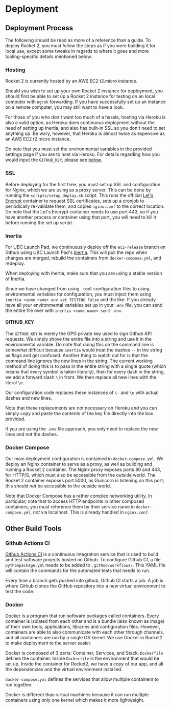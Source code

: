# Deployment

## Deployment Process

The following should be read as more of a reference than a guide. To deploy Rocket 2, you must follow the steps as if you were building it for local use, except some tweaks in regards to where it goes and more tooling-specific details mentioned below.

### Hosting

Rocket 2 is currently hosted by an AWS EC2 t2.micro instance.

Should you wish to set up your own Rocket 2 instance for deployment, you should first be able to set up a Rocket 2 instance for testing on an local computer with `ngrok` forwarding. If you have successfully set up an instance on a remote computer, you may still want to have a look.

For those of you who don't want too much of a hassle, hosting via Heroku is also a valid option, as Heroku does continuous deployment without the need of setting up Inertia, and also has built-in SSL so you don't need to set anything up. Be wary, however, that Heroku is almost twice as expensive as an AWS EC2 t2.micro instance.

Do note that you must set the environmental variables in the provided settings page if you are to host via Heroku. For details regarding how you would input the `GITHUB_KEY`, please see [below](#github-key).

### SSL

Before deploying for the first time, you must set up SSL and configuration for
Nginx, which we are using as a proxy server. This can be done by running the
`scripts/setup_deploy.sh` script. This runs the official
[Let's Encrypt](https://letsencrypt.org/) container to request SSL certificates,
sets up a cronjob to periodically re-validate them, and copies
`nginx.conf` to the correct location. Do note that the Let's
Encrypt container needs to use port 443, so if you have another process or
container using that port, you will need to kill it before running the
set up script.

### Inertia

For UBC Launch Pad, we continuously deploy off the `ec2-release` branch on Github
using UBC Launch Pad's [Inertia](https://github.com/ubclaunchpad/inertia).
This will pull the repo when changes are merged, rebuild the containers from
`docker-compose.yml`, and redeploy.

When deploying with Inertia, make sure that you are using a stable version of Inertia.

Since we have changed from using `.toml` configuration files to using environmental variables for configuration, you must inject them using `inertia <some name> env set TESTING False` and the like. If you already have all your environmental variables set up in your `.env` file, you can send the entire file over with `inertia <some name> send .env`.

#### GITHUB_KEY

The `GITHUB_KEY` is merely the GPG private key used to sign Github API requests. We simply shove the entire file into a string and use it in the environmental variable. Do note that doing this on the command line is somewhat difficult because `inertia` would treat the dashes `--` in the string as flags and get confused. Another thing to watch out for is that the command line ignores the new lines in the string. The current working method of doing this is to pass in the entire string with a single quote (which means that every symbol is taken literally), then for every dash in the string, we add a forward slash `\` in front. We then replace all new lines with the literal `\n`.

Our configuration code replaces these instances of `\-` and `\n` with actual dashes and new lines.

Note that these replacements are not necessary on Heroku and you can simply copy and paste the contents of the key file directly into the box provided.

If you are using the `.env` file approach, you only need to replace the new lines and not the dashes.

### Docker Compose

Our main deployment configuration is contained in
`docker-compose.yml`. We deploy an Nginx container
to serve as a proxy, as well as building and running a Rocket 2 container.
The Nginx proxy exposes ports 80 and 443, for HTTP/S, which must also be
accessible from the outside world. The Rocket 2 container exposes port 5000,
as Gunicorn is listening on this port; this should *not* be accessible to
the outside world.

Note that Docker Compose has a rather complex networking utility. In particular,
note that to access HTTP endpoints in other composed containers, you must
reference them by their service name in `docker-compose.yml`, *not* via
localhost. This is already handled in `nginx.conf`.

## Other Build Tools

### Github Actions CI

[Github Actions CI](https://github.com/features/actions) is a continuous
integration service that is used to build and test software projects hosted on
Github. To configure Github CI, a file `pythonpackage.yml` needs to be added
to `.github/workflows/`. This YAML file will contain the commands for
the automated tests that needs to run.

Every time a branch gets pushed into github, Github CI starts a job. A job is
where Github clones the GitHub repository into a new virtual environment to
test the code.

### Docker

[Docker](https://docs.docker.com/get-started/) is a program that run software
packages called containers. Every container is isolated from each other and is
a bundle (also known as image) of their own tools, applications, libraries and
configuration files. However, containers are able to also communicate with each
other through channels, and all containers are run by a single OS kernel.
We use Docker in Rocket2 to make deployment to the server easier.

Docker is composed of 3 parts: Container, Services, and Stack.
`Dockerfile` defines the container. Inside `Dockerfile` is the environment that
would be set up. Inside the container for Rocket2, we have a copy of our app,
and all the dependencies and the virtual environment installed.

`docker-compose.yml` defines the services that allow multiple containers to run together.

Docker is different than virtual machines because it can run multiple containers
using only one kernel which makes it more lightweight.

